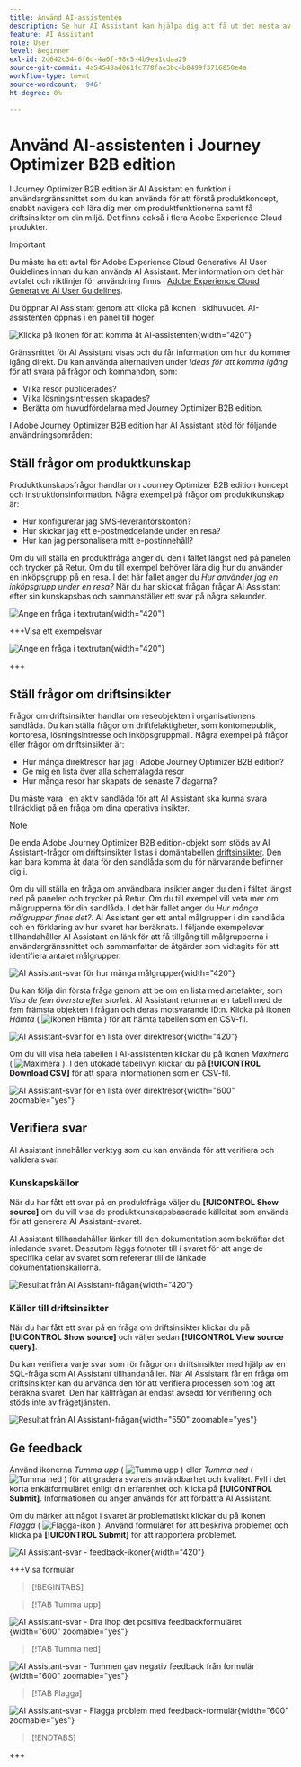 ```yaml
---
title: Använd AI-assistenten
description: Se hur AI Assistant kan hjälpa dig att få ut det mesta av Journey Optimizer B2B edition-funktionerna.
feature: AI Assistant
role: User
level: Beginner
exl-id: 2d642c34-6f6d-4a0f-98c5-4b9ea1cdaa29
source-git-commit: 4a54548ad061fc778fae3bc4b8499f3716850e4a
workflow-type: tm+mt
source-wordcount: '946'
ht-degree: 0%

---
```


# Använd AI-assistenten i Journey Optimizer B2B edition

I Journey Optimizer B2B edition är AI Assistant en funktion i användargränssnittet som du kan använda för att förstå produktkoncept, snabbt navigera och lära dig mer om produktfunktionerna samt få driftsinsikter om din miljö. Det finns också i flera Adobe Experience Cloud-produkter.

>[!IMPORTANT]
>
>Du måste ha ett avtal för Adobe Experience Cloud Generative AI User Guidelines innan du kan använda AI Assistant. Mer information om det här avtalet och riktlinjer för användning finns i [Adobe Experience Cloud Generative AI User Guidelines](https://www.adobe.com/legal/licenses-terms/adobe-dx-gen-ai-user-guidelines.html).

Du öppnar AI Assistant genom att klicka på ikonen i sidhuvudet. AI-assistenten öppnas i en panel till höger.

![Klicka på ikonen för att komma åt AI-assistenten](./assets/ai-assistant-icon-displayed.png){width="420"}

Gränssnittet för AI Assistant visas och du får information om hur du kommer igång direkt. Du kan använda alternativen under _Ideas för att komma igång_ för att svara på frågor och kommandon, som:

* Vilka resor publicerades?
* Vilka lösningsintressen skapades?
* Berätta om huvudfördelarna med Journey Optimizer B2B edition.

I Adobe Journey Optimizer B2B edition har AI Assistant stöd för följande användningsområden:

## Ställ frågor om produktkunskap

Produktkunskapsfrågor handlar om Journey Optimizer B2B edition koncept och instruktionsinformation. Några exempel på frågor om produktkunskap är:

* Hur konfigurerar jag SMS-leverantörskonton?
* Hur skickar jag ett e-postmeddelande under en resa?
* Hur kan jag personalisera mitt e-postinnehåll?

Om du vill ställa en produktfråga anger du den i fältet längst ned på panelen och trycker på Retur. Om du till exempel behöver lära dig hur du använder en inköpsgrupp på en resa. I det här fallet anger du _Hur använder jag en inköpsgrupp under en resa?_ När du har skickat frågan frågar AI Assistant efter sin kunskapsbas och sammanställer ett svar på några sekunder.

![Ange en fråga i textrutan](./assets/ai-assistant-ask-question.png){width="420"}

+++Visa ett exempelsvar

![Ange en fråga i textrutan](./assets/ai-assistant-product-answer.png){width="420"}

+++

## Ställ frågor om driftsinsikter

Frågor om driftsinsikter handlar om reseobjekten i organisationens sandlåda. Du kan ställa frågor om driftfelaktigheter, som kontomepublik, kontoresa, lösningsintresse och inköpsgruppmall. Några exempel på frågor eller frågor om driftsinsikter är:

* Hur många direktresor har jag i Adobe Journey Optimizer B2B edition?
* Ge mig en lista över alla schemalagda resor
* Hur många resor har skapats de senaste 7 dagarna?

Du måste vara i en aktiv sandlåda för att AI Assistant ska kunna svara tillräckligt på en fråga om dina operativa insikter.

>[!NOTE]
>
>De enda Adobe Journey Optimizer B2B edition-objekt som stöds av AI Assistant-frågor om driftsinsikter listas i domäntabellen [driftsinsikter](./ai-assistant-overview.md#operational-insights). Den kan bara komma åt data för den sandlåda som du för närvarande befinner dig i.

Om du vill ställa en fråga om användbara insikter anger du den i fältet längst ned på panelen och trycker på Retur. Om du till exempel vill veta mer om målgrupperna för din sandlåda. I det här fallet anger du _Hur många målgrupper finns det?_.  AI Assistant ger ett antal målgrupper i din sandlåda och en förklaring av hur svaret har beräknats. I följande exempelsvar tillhandahåller AI Assistant en länk för att få tillgång till målgrupperna i användargränssnittet och sammanfattar de åtgärder som vidtagits för att identifiera antalet målgrupper.

![AI Assistant-svar för hur många målgrupper](./assets/ai-assistant-insights-answer.png){width="420"}

Du kan följa din första fråga genom att be om en lista med artefakter, som _Visa de fem översta efter storlek_. AI Assistant returnerar en tabell med de fem främsta objekten i frågan och deras motsvarande ID:n. Klicka på ikonen _Hämta_ ( ![Ikonen Hämta](../assets/do-not-localize/icon-download.svg) ) för att hämta tabellen som en CSV-fil.

![AI Assistant-svar för en lista över direktresor](./assets/ai-assistant-artifacts-query.png){width="420"}

Om du vill visa hela tabellen i AI-assistenten klickar du på ikonen _Maximera_ ( ![Maximera ](../assets/do-not-localize/icon-maximize.svg) ). I den utökade tabellvyn klickar du på **[!UICONTROL Download CSV]** för att spara informationen som en CSV-fil.

![AI Assistant-svar för en lista över direktresor](./assets/ai-assistant-artifacts-maximize.png){width="600" zoomable="yes"}

## Verifiera svar

AI Assistant innehåller verktyg som du kan använda för att verifiera och validera svar.

### Kunskapskällor

När du har fått ett svar på en produktfråga väljer du **[!UICONTROL Show source]** om du vill visa de produktkunskapsbaserade källcitat som används för att generera AI Assistant-svaret.

AI Assistant tillhandahåller länkar till den dokumentation som bekräftar det inledande svaret. Dessutom läggs fotnoter till i svaret för att ange de specifika delar av svaret som refererar till de länkade dokumentationskällorna.

![Resultat från AI Assistant-frågan](./assets/ai-assistant-product-answer-sources.png){width="420"}

### Källor till driftsinsikter

När du har fått ett svar på en fråga om driftsinsikter klickar du på **[!UICONTROL Show source]** och väljer sedan **[!UICONTROL View source query]**.

Du kan verifiera varje svar som rör frågor om driftsinsikter med hjälp av en SQL-fråga som AI Assistant tillhandahåller. När AI Assistant får en fråga om driftsinsikter kan du använda den för att verifiera processen som tog att beräkna svaret. Den här källfrågan är endast avsedd för verifiering och stöds inte av frågetjänsten.

![Resultat från AI Assistant-frågan](./assets/ai-assistant-artifacts-query-source.png){width="550" zoomable="yes"}

## Ge feedback

Använd ikonerna _Tumma upp_ ( ![Tumma upp](../assets/do-not-localize/icon-thumb-up.svg) ) eller _Tumma ned_ ( ![Tumma ned](../assets/do-not-localize/icon-thumb-down.svg) ) för att gradera svarets användbarhet och kvalitet. Fyll i det korta enkätformuläret enligt din erfarenhet och klicka på **[!UICONTROL Submit]**. Informationen du anger används för att förbättra AI Assistant.

Om du märker att något i svaret är problematiskt klickar du på ikonen _Flagga_ ( ![Flagga-ikon](../assets/do-not-localize/icon-flag.svg) ). Använd formuläret för att beskriva problemet och klicka på **[!UICONTROL Submit]** för att rapportera problemet.

![AI Assistant-svar - feedback-ikoner](./assets/ai-assistant-response-feedback-icons.png){width="420"}

+++Visa formulär

>[!BEGINTABS]

>[!TAB Tumma upp]

![AI Assistant-svar - Dra ihop det positiva feedbackformuläret](./assets/ai-assistant-response-feedback-positive-form.png){width="600" zoomable="yes"}

>[!TAB Tumma ned]

![AI Assistant-svar - Tummen gav negativ feedback från formulär](./assets/ai-assistant-response-feedback-negative-form.png){width="600" zoomable="yes"}

>[!TAB Flagga]

![AI Assistant-svar - Flagga problem med feedback-formulär](./assets/ai-assistant-response-feedback-flagged-form.png){width="600" zoomable="yes"}

>[!ENDTABS]

+++
